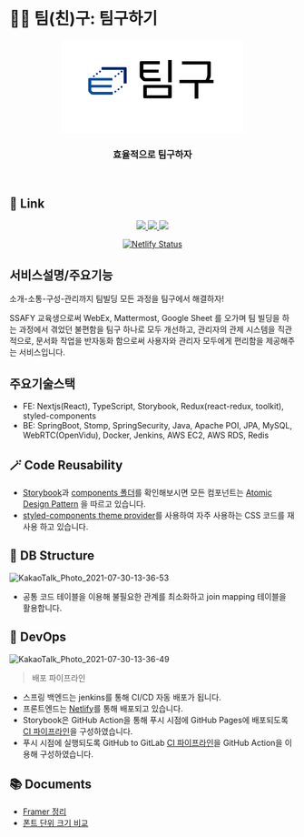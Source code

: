 # 🤼‍♂️ 팀(친)구: 팀구하기

<div align=center>
	<a href="https://teamgu.co.kr/">
		<img src="FE/public/logo.png" width="320px">
  	</a>
  <h3>효율적으로 팀구하자</h3>
</div>
<br/>

## 🧷 Link

<div align=center>
	<a href="https://github.com/team-gu/service/pulls?q=is%3Apr+">
		<img src="http://mne.tools/mne-bids/assets/GitHub.png" height="50px">
	</a>
	<a href="https://determined-stonebraker-d1dfc9.netlify.app/">
		<img src="https://res.cloudinary.com/practicaldev/image/fetch/s--A-93deMc--/c_imagga_scale,f_auto,fl_progressive,h_420,q_auto,w_1000/https://dev-to-uploads.s3.amazonaws.com/uploads/articles/or34romslob844gmmv90.png" height="50px">
	</a>
	<a href="https://www.youtube.com/watch?v=J9ycKogF9Jo&feature=youtu.be">
		<img src="https://upload.wikimedia.org/wikipedia/commons/thumb/e/e1/Logo_of_YouTube_%282015-2017%29.svg/1004px-Logo_of_YouTube_%282015-2017%29.svg.png" height="50px">
	</a>

[![Netlify Status](https://api.netlify.com/api/v1/badges/10fbd5a5-b7d9-486a-af29-1670e61ffbb5/deploy-status)](https://nifty-jepsen-f8bdc1.netlify.app/)

</div>

## 서비스설명/주요기능

소개-소통-구성-관리까지 팀빌딩 모든 과정을 팀구에서 해결하자!

SSAFY 교육생으로써 WebEx, Mattermost, Google Sheet 를 오가며 팀 빌딩을 하는 과정에서 겪었던 불편함을 팀구 하나로 모두 개선하고, 관리자의 관제 시스템을 직관적으로, 문서화 작업을 반자동화 함으로써 사용자와 관리자 모두에게 편리함을 제공해주는 서비스입니다.

## 주요기술스택

- FE: Nextjs(React), TypeScript, Storybook, Redux(react-redux, toolkit), styled-components
- BE: SpringBoot, Stomp, SpringSecurity, Java, Apache POI, JPA, MySQL, WebRTC(OpenVidu), Docker, Jenkins, AWS EC2, AWS RDS, Redis

## 🪄 Code Reusability

- [Storybook](https://team-gu.github.io/service/develop/")과 [components 폴더](https://github.com/team-gu/service/tree/develop/FE/components)를 확인해보시면 모든 컴포넌트는 [Atomic Design Pattern](https://medium.com/@janelle.wg/atomic-design-pattern-how-to-structure-your-react-application-2bb4d9ca5f97) 을 따르고 있습니다.
- [styled-components theme provider](https://github.com/team-gu/service/blob/develop/FE/styles/theme.ts)를 사용하여 자주 사용하는 CSS 코드를 재사용 하고 있습니다.

## 🧷 DB Structure

![KakaoTalk_Photo_2021-07-30-13-36-53](https://user-images.githubusercontent.com/16266103/127600975-c7523bf7-b368-42fb-906f-bdac42bd3279.png)

- 공통 코드 테이블을 이용해 불필요한 관계를 최소화하고 join mapping 테이블을 활용합니다.

## 📌 DevOps

![KakaoTalk_Photo_2021-07-30-13-36-49](https://user-images.githubusercontent.com/16266103/127600970-5d4c5b7b-b217-4036-ac78-4b492dbab210.png)

> 배포 파이프라인

- 스프링 백엔드는 jenkins를 통해 CI/CD 자동 배포가 됩니다.
- 프론트엔드는 [Netlify](https://app.netlify.com/sites/nifty-jepsen-f8bdc1/deploys)를 통해 배포되고 있습니다.
- Storybook은 GitHub Action을 통해 푸시 시점에 GitHub Pages에 배포되도록 [CI 파이프라인](https://github.com/team-gu/service/blob/develop/.github/workflows/deploy-storybook-to-gh-pages.yml)을 구성하였습니다.
- 푸시 시점에 실행되도록 GitHub to GitLab [CI 파이프라인](https://github.com/team-gu/service/blob/develop/.github/workflows/mirror-to-gitlab.yml)을 GitHub Action을 이용해 구성하였습니다.

## 📚 Documents

- [Framer 정리](https://github.com/team-gu/service/wiki/Framer)
- [폰트 단위 크기 비교](https://github.com/team-gu/service/wiki/%ED%8F%B0%ED%8A%B8-%EB%8B%A8%EC%9C%84-%ED%81%AC%EA%B8%B0-%EB%B9%84%EA%B5%90)
